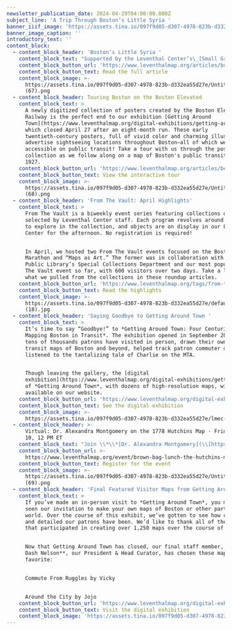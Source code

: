 ```yaml
---
newsletter_publication_date: 2024-04-29T04:00:00.000Z
subject_line: 'A Trip Through Boston’s Little Syria '
banner_iiif_image: 'https://assets.tina.io/097f9d05-d307-4978-823b-d332ea55d27e/Untitled (67).png'
banner_image_caption: ''
introductory_text: ''
content_block:
  - content_block_header: 'Boston’s Little Syria '
    content_block_text: "Supported by the Leventhal Center’s\_[Small Grants for Early Career Digital Publications](https://www.leventhalmap.org/research/digital-publication-small-grants/), Chloe Bordewich and Lydia Harrington dive into the history of Boston’s historic Little Syria and demonstrate the longstanding presence of Americans of Arab origin in and around Boston and their contributions to communal life in the city. \n\nBoston’s first Arabic-speaking community was made up of immigrants from Ottoman-controlled Greater Syria who began arriving in the late 1880s. By the early years of the twentieth century, the city was home to a thriving “Little Syria,” also called Syriantown and the Syrian Colony. Today, few visible traces of this neighborhood remain. The\_[Boston Little Syria Project](https://bostonlittlesyria.org/)\_has sought to document its history in collaboration with former residents and their descendants.\n"
    content_block_button_url: 'https://www.leventhalmap.org/articles/boston-little-syria/'
    content_block_button_text: Read the full article
    content_block_image: >-
      https://assets.tina.io/097f9d05-d307-4978-823b-d332ea55d27e/Untitled
      (67).png
  - content_block_header: Touring Boston on the Boston Elevated
    content_block_text: >
      A newly digitized collection of posters created by the Boston Elevated
      Railway is the perfect end to our exhibition [Getting Around
      Town](https://www.leventhalmap.org/digital-exhibitions/getting-around-town/),
      which closed April 27 after an eight-month run. These early
      twentieth-century posters, full of vivid color and charming illustrations,
      advertise sightseeing locations throughout Boston—all of which were
      accessible on public transit! Take a tour with us through the poster
      collection as we follow along on a map of Boston's public transit from
      1927.
    content_block_button_url: 'https://www.leventhalmap.org/articles/bery-posters/'
    content_block_button_text: View the interactive tour
    content_block_image: >-
      https://assets.tina.io/097f9d05-d307-4978-823b-d332ea55d27e/Untitled
      (68).png
  - content_block_header: 'From The Vault: April Highlights'
    content_block_text: >
      From The Vault is a biweekly event series featuring collections objects
      selected by Leventhal Center staff. Each program revolves around a theme
      to explore in the collection, and objects are on display in our Learning
      Center for the afternoon. No registration is required!


      In April, we hosted two From The Vault events focused on the Boston
      Marathon and “Maps as Art.” The former was in collaboration with Boston
      Public Library’s Special Collections Department and our most popular From
      The Vault event so far, with 600 visitors over two days. Take a look at
      what we pulled from the collections in these roundup articles.
    content_block_button_url: 'https://www.leventhalmap.org/tags/from-the-vault/'
    content_block_button_text: Read the highlights
    content_block_image: >-
      https://assets.tina.io/097f9d05-d307-4978-823b-d332ea55d27e/default
      (18).jpg
  - content_block_header: 'Saying Goodbye to Getting Around Town '
    content_block_text: >
      It’s time to say “Goodbye!” to *Getting Around Town: Four Centuries of
      Mapping Boston in Transit*. The exhibition opened in September 2023 and
      tens of thousands patrons have visited in person, drawn their own personal
      transit maps of Boston and beyond, helped track patron commuter data, and
      listened to the tantalizing tale of Charlie on the MTA.


      Though leaving the gallery, the [digital
      exhibition](https://www.leventhalmap.org/digital-exhibitions/getting-around-town/)
      of *Getting Around Town*, with dozens of high-resolution maps, will remain
      available on our website.
    content_block_button_url: 'https://www.leventhalmap.org/digital-exhibitions/getting-around-town/'
    content_block_button_text: See the digital exhibition
    content_block_image: >-
      https://assets.tina.io/097f9d05-d307-4978-823b-d332ea55d27e/lmec-gat-gallery-img.jpg
  - content_block_header: >-
      Virtual: Dr. Alexandra Montgomery on the 1778 Hutchins Map · Friday, May
      10, 12 PM ET
    content_block_text: "Join \\*\\*[Dr. Alexandra Montgomery](\\[https://www.leventhalmap.org/articles/welcome-alexandra-montgomery/]\\(https://www.leventhalmap.org/articles/welcome-alexandra-montgomery/\\)) \\*\\*from the Washington Library at Mount Vernon for a virtual lunch lecture to learn more about George Washington’s relationship to the American West. Dr. Montgomery will focus on one of the maps he used most frequently during the American Revolution:\_Thomas Hutchins’ \\*[A New Map of the Western Parts of Virginia, Pennsylvania, Maryland, and North Carolina](\\[https://www.argomaps.org/maps/commonwealth:z603vv18q/]\\(https://www.argomaps.org/maps/commonwealth:z603vv18q/\\)) \\*(1778). This event is part of the [American Revolutionary Geographies Online](https://www.argomaps.org/) (ARGO) project.\n"
    content_block_button_url: >-
      https://www.leventhalmap.org/event/brown-bag-lunch-the-hutchins-map-of-1778/
    content_block_button_text: Register for the event
    content_block_image: >-
      https://assets.tina.io/097f9d05-d307-4978-823b-d332ea55d27e/Untitled
      (69).png
  - content_block_header: 'Final Featured Visitor Maps from Getting Around Town '
    content_block_text: >
      If you’ve made an in-person visit to *Getting Around Town*, you may have
      seen our invitation to make your own maps of Boston or other parts of the
      world. Over the course of this exhibit, we’ve gotten to see how creative
      and detailed our patrons have been. We’d like to thank all of the patrons
      that participated in creating over 1,250 maps over the course of the show!


      Now that Getting Around Town has closed, our final staff member, **Garrett
      Dash Nelson**, our President & Head Curator, has chosen these maps as his
      favorite:


      Commute From Ruggles by Vicky


      Around the City by Jojo
    content_block_button_url: 'https://www.leventhalmap.org/digital-exhibitions/getting-around-town/'
    content_block_button_text: Visit the digital exhibition
    content_block_image: 'https://assets.tina.io/097f9d05-d307-4978-823b-d332ea55d27e/Untitled.jpeg'
---
```


